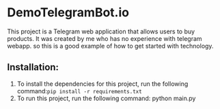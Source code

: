 # DemoTelegramBot.io
This project is a Telegram web application that allows users to buy products. It was created by me who has no experience with telegram webapp. so this is a good example of how to get started with technology.

## Installation:
1. To install the dependencies for this project, run the following command:`pip install -r requirements.txt`
2. To run this project, run the following command: python main.py
